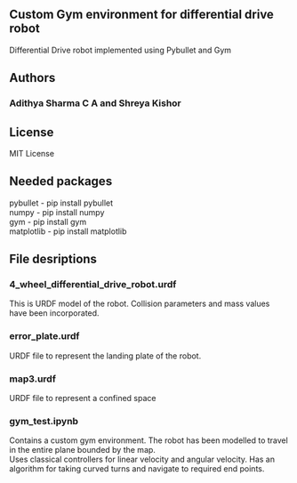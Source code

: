 ## Custom Gym environment for differential drive robot
Differential Drive robot implemented using Pybullet and Gym
## Authors
### Adithya Sharma C A and Shreya Kishor
## License 
MIT License
## Needed packages
pybullet - pip install pybullet <br/>
numpy - pip install numpy <br/>
gym - pip install gym <br/>
matplotlib - pip install matplotlib
## File desriptions
### 4_wheel_differential_drive_robot.urdf
This is URDF model of the robot. Collision parameters and mass values have been incorporated.
### error_plate.urdf
URDF file to represent the landing plate of the robot.
### map3.urdf
URDF file to represent a confined space
### gym_test.ipynb
Contains a custom gym environment.
The robot has been modelled to travel in the entire plane bounded by the map.<br/>
Uses classical controllers for linear velocity and angular velocity. Has an algorithm for taking curved turns and navigate to required end points.
